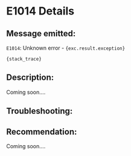 # E1014 Details

## Message emitted:

`E1014`: Unknown error - `{exc.result.exception}`
```
{stack_trace}
```

## Description:

Coming soon....

## Troubleshooting:



## Recommendation:

Coming soon....